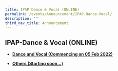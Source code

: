 ```yaml
---
title: IPAP Dance & Vocal (ONLINE)
permalink: /events/Announcement/IPAP-Dance-Vocal/
description: ""
third_nav_title: Announcement
---
```

## IPAP-Dance & Vocal (ONLINE)

*   **[Dance and Vocal (Commencing on 05 Feb 2022)](/events/Announcement/IPAP-Dance-Vocal/IPAP/)**

*   **[Others (Starting soon...)](/events/Announcement/IPAP-Dance-Vocal/IPAP/)**